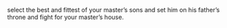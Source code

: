 select the best and fittest of your master’s sons and set him on his father’s throne and fight for your master’s house.
